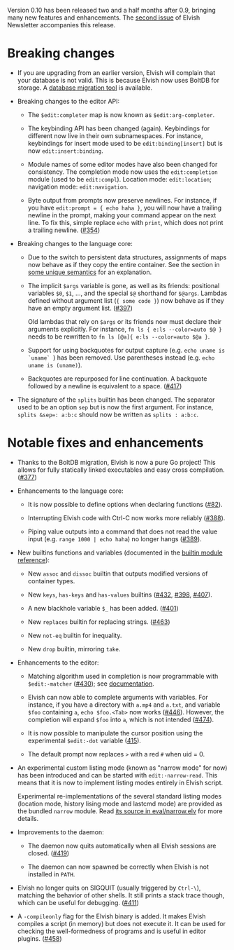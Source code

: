 Version 0.10 has been released two and a half months after 0.9, bringing many new features and enhancements. The [second issue](newsletter-sep-2017.html) of Elvish Newsletter accompanies this release.

# Breaking changes

*   If you are upgrading from an earlier version, Elvish will complain that
    your database is not valid. This is because Elvish now uses BoltDB for
    storage. A [database migration
    tool](https://github.com/elves/upgrade-db-for-0.10) is available.

*   Breaking changes to the editor API:

    *   The `$edit:completer` map is now known as `$edit:arg-completer`.

    *   The keybinding API has been changed (again). Keybindings for different now
        live in their own subnamespaces. For instance, keybindings for insert mode
        used to be `edit:binding[insert]` but is now `edit:insert:binding`.

    *   Module names of some editor modes have also been changed for consistency.
        The completion mode now uses the `edit:completion` module (used to be
        `edit:compl`). Location mode: `edit:location`; navigation mode:
        `edit:navigation`.

    *   Byte output from prompts now preserve newlines. For instance, if you
        have `edit:prompt = { echo haha }`, you will now have a trailing
        newline in the prompt, making your command appear on the next line. To
        fix this, simple replace `echo` with `print`, which does not print a
        trailing newline. ([#354](https://github.com/elves/elvish/issues/354))

*   Breaking changes to the language core:

    *   Due to the switch to persistent data structures, assignments of maps
        now behave as if they copy the entire container. See the section in
        [some unique semantics](/learn/unique-semantics.html) for an
        explanation.

    *   The implicit `$args` variable is gone, as well as its friends:
        positional variables `$0`, `$1`, ..., and the special `$@` shorthand
        for `$@args`. Lambdas defined without argument list (`{ some code }`)
        now behave as if they have an empty argument list.
        ([#397](https://github.com/elves/elvish/issues/397))

        Old lambdas that rely on `$args` or its friends now must declare their
        arguments explicitly. For instance, `fn ls { e:ls --color=auto $@ }`
        needs to be rewritten to `fn ls [@a]{ e:ls --color=auto $@a }`.

    * Support for using backquotes for output capture (e.g. ``echo uname is
      `uname` ``) has been removed. Use parentheses instead (e.g. `echo uname
      is (uname)`).
      
    * Backquotes are repurposed for line continuation. A backquote followed by
      a newline is equivalent to a space.
      ([#417](https://github.com/elves/elvish/issues/417))

*   The signature of the `splits` builtin has been changed. The separator used
    to be an option `sep` but is now the first argument. For instance, `splits
    &sep=: a:b:c` should now be written as `splits : a:b:c`.


# Notable fixes and enhancements

*   Thanks to the BoltDB migration, Elvish is now a pure Go project! This
    allows for fully statically linked executables and easy cross compilation.
    ([#377](https://github.com/elves/elvish/issues/377))

*   Enhancements to the language core:

    *   It is now possible to define options when declaring functions
        ([#82](https://github.com/elves/elvish/issues/82)).

    * Interrupting Elvish code with Ctrl-C now works more reliably ([#388](https://github.com/elves/elvish/issues/388)).

    * Piping value outputs into a command that does not read the value input (e.g. `range 1000 | echo haha`) no longer hangs ([#389](https://github.com/elves/elvish/issues/389)).

*   New builtins functions and variables (documented in the [builtin module reference](/ref/builtin.html)):

    * New `assoc` and `dissoc` builtin that outputs modified versions of container types.

    * New `keys`, `has-keys` and `has-values` builtins ([#432](https://github.com/elves/elvish/issues/432), [#398](https://github.com/elves/elvish/issues/398), [#407](https://github.com/elves/elvish/issues/407)).

    * A new blackhole variable `$_` has been added. ([#401](https://github.com/elves/elvish/issues/401))

    * New `replaces` builtin for replacing strings. ([#463](https://github.com/elves/elvish/issues/463))

    * New `not-eq` builtin for inequality.

    * New `drop` builtin, mirroring `take`.

*   Enhancements to the editor:

    *   Matching algorithm used in completion is now programmable with
        `$edit:-matcher` ([#430](https://github.com/elves/elvish/issues/430));
        see [documentation](/ref/edit.html).

    *   Elvish can now able to complete arguments with variables. For instance,
        if you have a directory with `a.mp4` and `a.txt`, and variable `$foo`
        containing `a`, `echo $foo.<Tab>` now works
        ([#446](https://github.com/elves/elvish/issues/446)). However, the
        completion will expand `$foo` into `a`, which is not intended
        ([#474](https://github.com/elves/elvish/issues/474)).

    *   It is now possible to manipulate the cursor position using the
        experimental `$edit:-dot` variable
        ([415](https://github.com/elves/elvish/issues/415)).

    *   The default prompt now replaces `>` with a red `#` when uid = 0.

*   An experimental custom listing mode (known as "narrow mode" for now) has
    been introduced and can be started with `edit:-narrow-read`. This means
    that it is now to implement listing modes entirely in Elvish script.

    Experimental re-implementations of the several standard listing modes
    (location mode, history lising mode and lastcmd mode) are provided as the
    bundled `narrow` module. Read [its source in
    eval/narrow.elv](https://github.com/elves/elvish/blob/e7a8b96d7d4fccb7bafe01f27db9c0fe06c568b4/eval/narrow.elv)
    for more details.

*   Improvements to the daemon:

    *   The daemon now quits automatically when all Elvish sessions are closed.
        ([#419](https://github.com/elves/elvish/issues/419))

    *   The daemon can now spawned be correctly when Elvish is not installed in
        `PATH`.

*   Elvish no longer quits on SIGQUIT (usually triggered by `Ctrl-\`), matching
    the behavior of other shells. It still prints a stack trace though, which
    can be useful for debugging.
    ([#411](https://github.com/elves/elvish/issues/411))

*   A `-compileonly` flag for the Elvish binary is added. It makes Elvish
    compiles a script (in memory) but does not execute it. It can be used for
    checking the well-formedness of programs and is useful in editor plugins.
    ([#458](https://github.com/elves/elvish/issues/458))
